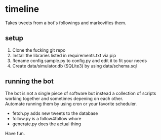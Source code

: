 # timeline
Takes tweets from a bot's followings and markovifies them.

## setup
1. Clone the fucking git repo
2. Install the libraries listed in requirements.txt via pip
3. Rename config.sample.py to config.py and
edit it to fit your needs
4. Create data/simulator.db (SQLite3) by
using data/schema.sql

## running the bot
The bot is not a single piece
of software but instead a collection
of scripts working together and
sometimes depening on each other.  
Automate running them by using cron
or your favorite scheduler.

- fetch.py adds new tweets to the database
- follow.py is a follow4follow whore
- generate.py does the actual thing

Have fun.